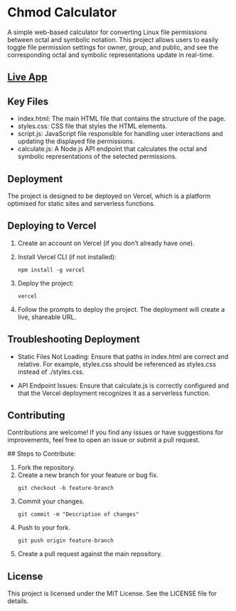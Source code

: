 # Chmod Calculator

A simple web-based calculator for converting Linux file permissions between octal and symbolic notation. This project allows users to easily toggle file permission settings for owner, group, and public, and see the corresponding octal and symbolic representations update in real-time.

##  [Live App](https://chmod-calc-five.vercel.app/)

## Key Files

- index.html: The main HTML file that contains the structure of the page.
- styles.css: CSS file that styles the HTML elements.
- script.js: JavaScript file responsible for handling user interactions and updating the displayed file permissions.
- calculate.js: A Node.js API endpoint that calculates the octal and symbolic representations of the selected permissions.


## Deployment

The project is designed to be deployed on Vercel, which is a platform optimised for static sites and serverless functions.

## Deploying to Vercel

1. Create an account on Vercel (if you don’t already have one).
2. Install Vercel CLI (if not installed):
    ```
    npm install -g vercel
    ```

3. Deploy the project:

    ```
    vercel
    ```

4. Follow the prompts to deploy the project. The deployment will create a live, shareable URL.

## Troubleshooting Deployment

- Static Files Not Loading: Ensure that paths in index.html are correct and relative. For example, styles.css should be referenced as styles.css instead of ./styles.css.

- API Endpoint Issues: Ensure that calculate.js is correctly configured and that the Vercel deployment recognizes it as a serverless function.

## Contributing

Contributions are welcome! If you find any issues or have suggestions for improvements, feel free to open an issue or submit a pull request.

## Steps to Contribute:

1. Fork the repository.
2. Create a new branch for your feature or bug fix.
    ```
    git checkout -b feature-branch
    ```
3. Commit your changes.
    ```
    git commit -m "Description of changes"
    ```
4. Push to your fork.
    ```
    git push origin feature-branch
    ```
5. Create a pull request against the main repository.

## License
This project is licensed under the MIT License. See the LICENSE file for details.

